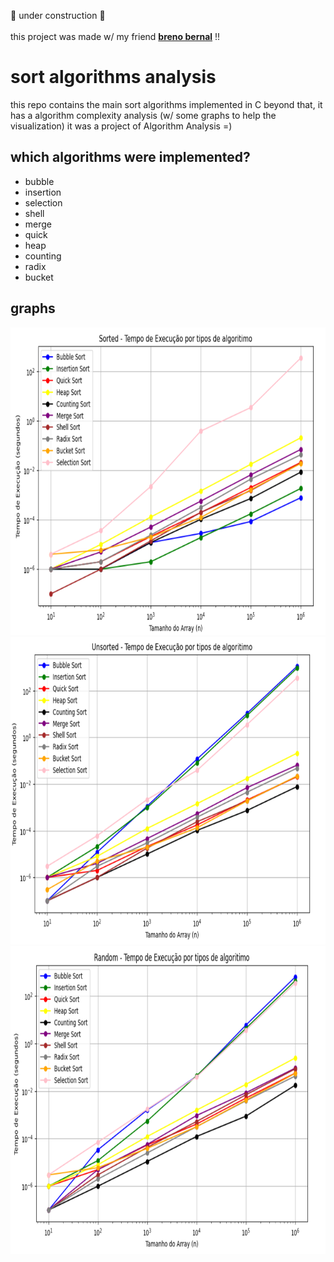 :construction: under construction :construction: <br><br>
this project was made w/ my friend <a href="https://github.com/brenobernal40"><strong>breno bernal</strong></a> !!

# sort algorithms analysis
this repo contains the main sort algorithms implemented in C
beyond that, it has a algorithm complexity analysis (w/ some graphs to help the visualization)
it was a project of Algorithm Analysis =)

## which algorithms were implemented?
<ul>
  <li>bubble</li>
  <li>insertion</li>
  <li>selection</li>
  <li>shell</li>
  <li>merge</li>
  <li>quick</li>
  <li>heap</li>
  <li>counting</li>
  <li>radix</li>
  <li>bucket</li>
</ul>
  
## graphs
<img src="./img/sorted.png" alt="sorted graph" width="800" height="492">

<img src="./img/unsorted.png" alt="unsorted graph" width="800" height="492">

<img src="./img/random.png" alt="random graph" width="800" height="492">